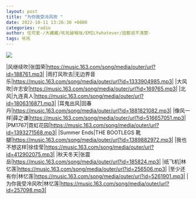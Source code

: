 ```yaml
---
layout: post
title: "为你我受冷风吹 "
date: 2022-10-11 13:26:30 +0800
categories: radio
author: 任可爱-/大藏藏/吼吼破喉咙/EMILYwhatever/話都说不清楚-
tags: 吼吼
---
```

![]({{site.baseurl}}/images/cover_20221011.jpg)

|风继续吹|张国荣|https://music.163.com/song/media/outer/url?id=188761.mp3|
|雨打风吹去|无边界音乐|https://music.163.com/song/media/outer/url?id=1333904985.mp3|
|大风吹|许志安|https://music.163.com/song/media/outer/url?id=169765.mp3|
|北风|九连真人|https://music.163.com/song/media/outer/url?id=1806316871.mp3|
|耳鬼出风|回春丹|https://music.163.com/song/media/outer/url?id=1881821082.mp3|
|像风一样|薛之谦|https://music.163.com/song/media/outer/url?id=516657051.mp3|
|PM1767|霓虹花园|https://music.163.com/song/media/outer/url?id=1393271568.mp3|
|Summer Ends|THE BOOTLEGS 靴腿|https://music.163.com/song/media/outer/url?id=1389882972.mp3|
|我也不想这样|徐佳莹|https://music.163.com/song/media/outer/url?id=412902075.mp3|
|秋天冬天|张震岳|https://music.163.com/song/media/outer/url?id=185824.mp3|
|纸飞机|林忆莲|https://music.163.com/song/media/outer/url?id=256506.mp3|
|至少还有你|林忆莲|https://music.163.com/song/media/outer/url?id=5261901.mp3|
|为你我受冷风吹|林忆莲|https://music.163.com/song/media/outer/url?id=257098.mp3|

